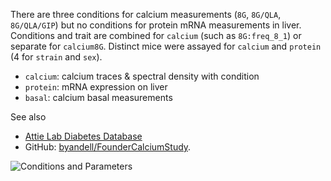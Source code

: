 There are three conditions for calcium measurements (`8G`, `8G/QLA`, `8G/QLA/GIP`)
but no conditions for protein mRNA measurements in liver.
Conditions and trait are combined for `calcium` (such as `8G:freq_8_1`) or separate for `calcium8G`.
Distinct mice were assayed for `calcium` and `protein` (4 for `strain` and `sex`).

- `calcium`: calcium traces & spectral density with condition
- `protein`: mRNA expression on liver
- `basal`: calcium basal measurements

See also 

- [Attie Lab Diabetes Database](http://diabetes.wisc.edu/)
- GitHub: [byandell/FounderCalciumStudy](https://github.com/byandell/FounderCalciumStudy).

![](https://github.com/byandell/FounderCalciumStudy/blob/main/resource_figure.png?raw=true "Conditions and Parameters")
